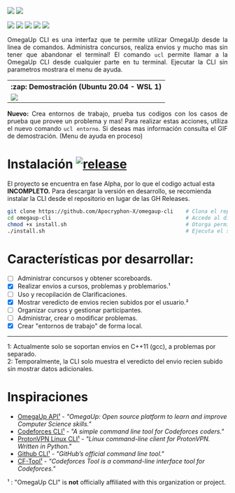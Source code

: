 <p align="justify">
  <img src="https://user-images.githubusercontent.com/40130428/112088737-f7c07b80-8b55-11eb-95a4-bafd26d21771.png">
  <a href="https://www.python.org/downloads/">
    <img src="https://img.shields.io/badge/Python-%E2%89%A5%203.7-blue.svg?style=flat-square&logo=python&logoColor=ffffff">
  </a>
</p>
<p align="justify">
  <img src="https://img.shields.io/badge/Envios-En%20proceso-yellow.svg?style=flat-square">
  <img src="https://img.shields.io/badge/Perfil-Pendiente-red.svg?style=flat-square">
  <img src="https://img.shields.io/badge/Cursos-Pendiente-red.svg?style=flat-square">
  <img src="https://img.shields.io/badge/Concursos-Pendiente-red.svg?style=flat-square">
  <img src="https://img.shields.io/badge/Problemas-Pendiente-red.svg?style=flat-square">
</p>

<!-- ![Commits per month](https://img.shields.io/github/commit-activity/y/Apocryphon-X/omegaup-cli?label=Commit%20Activity&logo=GitHub&style=flat-square)
# OmegaUp CLI - [![py_version]()](https://www.python.org/downloads/) 
<h1 align="center">OmegaUp CLI - <img src="https://img.shields.io/badge/Python-%E2%89%A5%203.7-blue.svg?style=flat-square&logo=python&logoColor=ffffff"></h1>
<table align="right">
  <tr>
    <th><b>:zap: Demostración (Ubuntu 20.04 - WSL 1)</b></th>
  </td>
  <tr>
    <td><img src="https://user-images.githubusercontent.com/40130428/112084456-70233e80-8b4e-11eb-8ebb-04cc088f998d.gif"></th>
  </tr>
</table>
<img align="right" src="https://user-images.githubusercontent.com/40130428/112084456-70233e80-8b4e-11eb-8ebb-04cc088f998d.gif">
-->

<p align="justify">
OmegaUp CLI es una interfaz que te permite utilizar OmegaUp desde la linea de comandos. Administra concursos, realiza envios y mucho mas sin tener que abandonar el terminal! El comando <code>ucl</code> permite llamar a la OmegaUp CLI desde cualquier parte en tu terminal. Ejecutar la CLI sin parametros mostrara el menu de ayuda.
</p>


<table align="center">
  <tr>
    <th><b>:zap: Demostración (Ubuntu 20.04 - WSL 1)</b></th>
  </td>
  <tr>
    <td><img src="https://user-images.githubusercontent.com/40130428/112093910-db294100-8b5f-11eb-9643-7a51b0846964.gif"></th>
  </tr>
</table>

<p align="justify">
  <b>Nuevo:</b> Crea entornos de trabajo, prueba tus codigos con los casos de prueba que provee un problema y mas! Para realizar estas acciones, utiliza el nuevo comando <code>ucl entorno</code>. Si deseas mas información consulta el GIF de demostración. (Menu de ayuda en proceso)
</p>

# Instalación [![release](https://img.shields.io/github/v/release/Apocryphon-X/omegaup-cli?include_prereleases&label=Release&logo=github&style=flat-square)](https://github.com/Apocryphon-X/omegaup-cli/releases)

El proyecto se encuentra en fase Alpha, por lo que el codigo actual esta **INCOMPLETO.** Para descargar la versión en desarrollo, se recomienda instalar la CLI desde el repositorio en lugar de las GH Releases.

```bash
git clone https://github.com/Apocryphon-X/omegaup-cli    # Clona el repositorio.
cd omegaup-cli                                           # Accede al directorio.
chmod +x install.sh                                      # Otorga permisos de ejecución.
./install.sh                                             # Ejecuta el script de instalación.
```

# Características por desarrollar:

- [ ] Administrar concursos y obtener scoreboards.
- [x] Realizar envios a cursos, problemas y problemarios.¹
- [ ] Uso y recopilación de Clarificaciones.
- [x] Mostrar veredicto de envios recien subidos por el usuario.²
- [ ] Organizar cursos y gestionar participantes.
- [ ] Administrar, crear o modificar problemas.
- [x] Crear "entornos de trabajo" de forma local.

---

1: Actualmente solo se soportan envios en C++11 (gcc), a problemas por separado. <br>
2: Temporalmente, la CLI solo muestra el veredicto del envio recien subido sin mostrar datos adicionales.


# Inspiraciones

- [OmegaUp API¹][1] - *"OmegaUp: Open source platform to learn and improve Computer Science skills."*
- [Codeforces CLI¹][2] - *"A simple command line tool for Codeforces coders."*
- [ProtonVPN Linux CLI¹][3] - *"Linux command-line client for ProtonVPN. Written in Python."*
- [Github CLI¹][4] - *"GitHub’s official command line tool."*
- [CF-Tool¹][5] - *"Codeforces Tool is a command-line interface tool for Codeforces."*

¹ : "OmegaUp CLI" is **not** officially affiliated with this organization or project.

[1]: https://github.com/omegaup/omegaup/blob/master/frontend/server/src/Controllers/README.md
[2]: https://github.com/ahmed-dinar/codeforces-cli
[3]: https://github.com/ProtonVPN/linux-cli
[4]: https://github.com/cli/cli
[5]: https://github.com/xalanq/cf-tool
